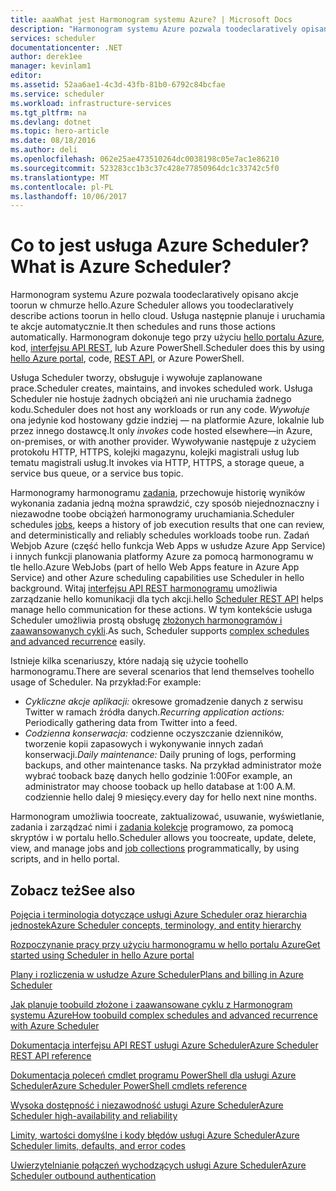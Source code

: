 ```yaml
---
title: aaaWhat jest Harmonogram systemu Azure? | Microsoft Docs
description: "Harmonogram systemu Azure pozwala toodeclaratively opisano akcje toorun w chmurze hello. Usługa następnie planuje i uruchamia te akcje automatycznie."
services: scheduler
documentationcenter: .NET
author: derek1ee
manager: kevinlam1
editor: 
ms.assetid: 52aa6ae1-4c3d-43fb-81b0-6792c84bcfae
ms.service: scheduler
ms.workload: infrastructure-services
ms.tgt_pltfrm: na
ms.devlang: dotnet
ms.topic: hero-article
ms.date: 08/18/2016
ms.author: deli
ms.openlocfilehash: 062e25ae473510264dc0038198c05e7ac1e86210
ms.sourcegitcommit: 523283cc1b3c37c428e77850964dc1c33742c5f0
ms.translationtype: MT
ms.contentlocale: pl-PL
ms.lasthandoff: 10/06/2017
---
```

# <a name="what-is-azure-scheduler"></a><span data-ttu-id="c2abc-105">Co to jest usługa Azure Scheduler?</span><span class="sxs-lookup"><span data-stu-id="c2abc-105">What is Azure Scheduler?</span></span>
<span data-ttu-id="c2abc-106">Harmonogram systemu Azure pozwala toodeclaratively opisano akcje toorun w chmurze hello.</span><span class="sxs-lookup"><span data-stu-id="c2abc-106">Azure Scheduler allows you toodeclaratively describe actions toorun in hello cloud.</span></span> <span data-ttu-id="c2abc-107">Usługa następnie planuje i uruchamia te akcje automatycznie.</span><span class="sxs-lookup"><span data-stu-id="c2abc-107">It then schedules and runs those actions automatically.</span></span>  <span data-ttu-id="c2abc-108">Harmonogram dokonuje tego przy użyciu [hello portalu Azure](scheduler-get-started-portal.md), kod, [interfejsu API REST](https://msdn.microsoft.com/library/mt629143.aspx), lub Azure PowerShell.</span><span class="sxs-lookup"><span data-stu-id="c2abc-108">Scheduler does this by using [hello Azure portal](scheduler-get-started-portal.md), code, [REST API](https://msdn.microsoft.com/library/mt629143.aspx), or Azure PowerShell.</span></span>

<span data-ttu-id="c2abc-109">Usługa Scheduler tworzy, obsługuje i wywołuje zaplanowane prace.</span><span class="sxs-lookup"><span data-stu-id="c2abc-109">Scheduler creates, maintains, and invokes scheduled work.</span></span>  <span data-ttu-id="c2abc-110">Usługa Scheduler nie hostuje żadnych obciążeń ani nie uruchamia żadnego kodu.</span><span class="sxs-lookup"><span data-stu-id="c2abc-110">Scheduler does not host any workloads or run any code.</span></span> <span data-ttu-id="c2abc-111">*Wywołuje* ona jedynie kod hostowany gdzie indziej — na platformie Azure, lokalnie lub przez innego dostawcę.</span><span class="sxs-lookup"><span data-stu-id="c2abc-111">It only *invokes* code hosted elsewhere—in Azure, on-premises, or with another provider.</span></span> <span data-ttu-id="c2abc-112">Wywoływanie następuje z użyciem protokołu HTTP, HTTPS, kolejki magazynu, kolejki magistrali usług lub tematu magistrali usług.</span><span class="sxs-lookup"><span data-stu-id="c2abc-112">It invokes via HTTP, HTTPS, a storage queue, a service bus queue, or a service bus topic.</span></span>

<span data-ttu-id="c2abc-113">Harmonogramy harmonogramu [zadania](scheduler-concepts-terms.md), przechowuje historię wyników wykonania zadania jedną można sprawdzić, czy sposób niejednoznaczny i niezawodne toobe obciążeń harmonogramy uruchamiania.</span><span class="sxs-lookup"><span data-stu-id="c2abc-113">Scheduler schedules [jobs](scheduler-concepts-terms.md), keeps a history of job execution results that one can review, and deterministically and reliably schedules workloads toobe run.</span></span> <span data-ttu-id="c2abc-114">Zadań Webjob Azure (część hello funkcja Web Apps w usłudze Azure App Service) i innych funkcji planowania platformy Azure za pomocą harmonogramu w tle hello.</span><span class="sxs-lookup"><span data-stu-id="c2abc-114">Azure WebJobs (part of hello Web Apps feature in Azure App Service) and other Azure scheduling capabilities use Scheduler in hello background.</span></span> <span data-ttu-id="c2abc-115">Witaj [interfejsu API REST harmonogramu](https://msdn.microsoft.com/library/mt629143.aspx) umożliwia zarządzanie hello komunikacji dla tych akcji.</span><span class="sxs-lookup"><span data-stu-id="c2abc-115">hello [Scheduler REST API](https://msdn.microsoft.com/library/mt629143.aspx) helps manage hello communication for these actions.</span></span> <span data-ttu-id="c2abc-116">W tym kontekście usługa Scheduler umożliwia prostą obsługę [złożonych harmonogramów i zaawansowanych cykli](scheduler-advanced-complexity.md).</span><span class="sxs-lookup"><span data-stu-id="c2abc-116">As such, Scheduler supports [complex schedules and advanced recurrence](scheduler-advanced-complexity.md) easily.</span></span>

<span data-ttu-id="c2abc-117">Istnieje kilka scenariuszy, które nadają się użycie toohello harmonogramu.</span><span class="sxs-lookup"><span data-stu-id="c2abc-117">There are several scenarios that lend themselves toohello usage of Scheduler.</span></span> <span data-ttu-id="c2abc-118">Na przykład:</span><span class="sxs-lookup"><span data-stu-id="c2abc-118">For example:</span></span>

* <span data-ttu-id="c2abc-119">*Cykliczne akcje aplikacji:* okresowe gromadzenie danych z serwisu Twitter w ramach źródła danych.</span><span class="sxs-lookup"><span data-stu-id="c2abc-119">*Recurring application actions:* Periodically gathering data from Twitter into a feed.</span></span>
* <span data-ttu-id="c2abc-120">*Codzienna konserwacja:* codzienne oczyszczanie dzienników, tworzenie kopii zapasowych i wykonywanie innych zadań konserwacji.</span><span class="sxs-lookup"><span data-stu-id="c2abc-120">*Daily maintenance:* Daily pruning of logs, performing backups, and other maintenance tasks.</span></span> <span data-ttu-id="c2abc-121">Na przykład administrator może wybrać tooback bazę danych hello godzinie 1:00</span><span class="sxs-lookup"><span data-stu-id="c2abc-121">For example, an administrator may choose tooback up hello database at 1:00 A.M.</span></span> <span data-ttu-id="c2abc-122">codziennie hello dalej 9 miesięcy.</span><span class="sxs-lookup"><span data-stu-id="c2abc-122">every day for hello next nine months.</span></span>

<span data-ttu-id="c2abc-123">Harmonogram umożliwia toocreate, zaktualizować, usuwanie, wyświetlanie, zadania i zarządzać nimi i [zadania kolekcje](scheduler-concepts-terms.md) programowo, za pomocą skryptów i w portalu hello.</span><span class="sxs-lookup"><span data-stu-id="c2abc-123">Scheduler allows you toocreate, update, delete, view, and manage jobs and [job collections](scheduler-concepts-terms.md) programmatically, by using scripts, and in hello portal.</span></span>

## <a name="see-also"></a><span data-ttu-id="c2abc-124">Zobacz też</span><span class="sxs-lookup"><span data-stu-id="c2abc-124">See also</span></span>
 [<span data-ttu-id="c2abc-125">Pojęcia i terminologia dotyczące usługi Azure Scheduler oraz hierarchia jednostek</span><span class="sxs-lookup"><span data-stu-id="c2abc-125">Azure Scheduler concepts, terminology, and entity hierarchy</span></span>](scheduler-concepts-terms.md)

 [<span data-ttu-id="c2abc-126">Rozpoczynanie pracy przy użyciu harmonogramu w hello portalu Azure</span><span class="sxs-lookup"><span data-stu-id="c2abc-126">Get started using Scheduler in hello Azure portal</span></span>](scheduler-get-started-portal.md)

 [<span data-ttu-id="c2abc-127">Plany i rozliczenia w usłudze Azure Scheduler</span><span class="sxs-lookup"><span data-stu-id="c2abc-127">Plans and billing in Azure Scheduler</span></span>](scheduler-plans-billing.md)

 [<span data-ttu-id="c2abc-128">Jak planuje toobuild złożone i zaawansowane cyklu z Harmonogram systemu Azure</span><span class="sxs-lookup"><span data-stu-id="c2abc-128">How toobuild complex schedules and advanced recurrence with Azure Scheduler</span></span>](scheduler-advanced-complexity.md)

 [<span data-ttu-id="c2abc-129">Dokumentacja interfejsu API REST usługi Azure Scheduler</span><span class="sxs-lookup"><span data-stu-id="c2abc-129">Azure Scheduler REST API reference</span></span>](https://msdn.microsoft.com/library/mt629143)

 [<span data-ttu-id="c2abc-130">Dokumentacja poleceń cmdlet programu PowerShell dla usługi Azure Scheduler</span><span class="sxs-lookup"><span data-stu-id="c2abc-130">Azure Scheduler PowerShell cmdlets reference</span></span>](scheduler-powershell-reference.md)

 [<span data-ttu-id="c2abc-131">Wysoka dostępność i niezawodność usługi Azure Scheduler</span><span class="sxs-lookup"><span data-stu-id="c2abc-131">Azure Scheduler high-availability and reliability</span></span>](scheduler-high-availability-reliability.md)

 [<span data-ttu-id="c2abc-132">Limity, wartości domyślne i kody błędów usługi Azure Scheduler</span><span class="sxs-lookup"><span data-stu-id="c2abc-132">Azure Scheduler limits, defaults, and error codes</span></span>](scheduler-limits-defaults-errors.md)

 [<span data-ttu-id="c2abc-133">Uwierzytelnianie połączeń wychodzących usługi Azure Scheduler</span><span class="sxs-lookup"><span data-stu-id="c2abc-133">Azure Scheduler outbound authentication</span></span>](scheduler-outbound-authentication.md)

